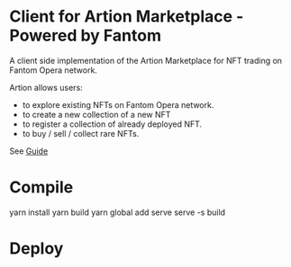 # Client for Artion Marketplace - Powered by Fantom

A client side implementation of the Artion Marketplace for NFT trading on Fantom Opera network.

Artion allows users: 
- to explore existing NFTs on Fantom Opera network.
- to create a new collection of a new NFT
- to register a collection of already deployed NFT.
- to buy / sell / collect rare NFTs.

See [Guide](https://docs.fantom.foundation/tutorials/collection-and-bundle-guide-on-artion)

# Compile
yarn install
yarn build
yarn global add serve
serve -s build

# Deploy
